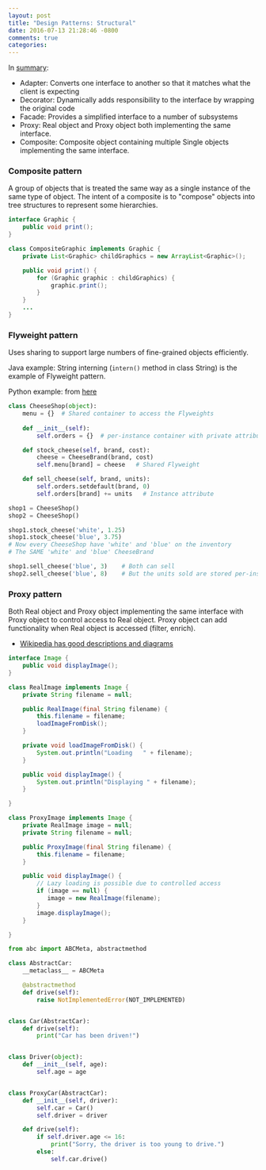 ```yaml
---
layout: post
title: "Design Patterns: Structural"
date: 2016-07-13 21:28:46 -0800
comments: true
categories: 
---
```


In [summary](https://en.wikipedia.org/wiki/Facade_pattern#Usage):

* Adapter: Converts one interface to another so that it matches what the client is expecting
* Decorator: Dynamically adds responsibility to the interface by wrapping the original code
* Facade: Provides a simplified interface to a number of subsystems
* Proxy: Real object and Proxy object both implementing the same interface.
* Composite: Composite object containing multiple Single objects implementing the same interface.

<!--more-->

### Composite pattern

A group of objects that is treated the same way as a single instance of the same type of object. 
The intent of a composite is to "compose" objects into tree structures to represent some hierarchies.

``` java Java example
interface Graphic {
    public void print();
}

class CompositeGraphic implements Graphic {
    private List<Graphic> childGraphics = new ArrayList<Graphic>();

    public void print() {
        for (Graphic graphic : childGraphics) {
            graphic.print();
        }
    }
    ...
}
```

### Flyweight pattern

Uses sharing to support large numbers of fine-grained objects efficiently.

Java example: String interning (`intern()` method in class String) is the example of Flyweight pattern.

Python example: from [here](https://en.wikipedia.org/wiki/Flyweight_pattern)

```python
class CheeseShop(object):
    menu = {}  # Shared container to access the Flyweights
    
    def __init__(self):
        self.orders = {}  # per-instance container with private attributes

    def stock_cheese(self, brand, cost):
        cheese = CheeseBrand(brand, cost)
        self.menu[brand] = cheese   # Shared Flyweight

    def sell_cheese(self, brand, units):
        self.orders.setdefault(brand, 0)
        self.orders[brand] += units   # Instance attribute

shop1 = CheeseShop()
shop2 = CheeseShop()

shop1.stock_cheese('white', 1.25)
shop1.stock_cheese('blue', 3.75)
# Now every CheeseShop have 'white' and 'blue' on the inventory
# The SAME 'white' and 'blue' CheeseBrand

shop1.sell_cheese('blue', 3)    # Both can sell
shop2.sell_cheese('blue', 8)    # But the units sold are stored per-instance
```

### Proxy pattern

Both Real object and Proxy object implementing the same interface with Proxy object to control access to Real object.
Proxy object can add functionality when Real object is accessed (filter, enrich).

* [Wikipedia has good descriptions and diagrams](https://en.wikipedia.org/wiki/Proxy_pattern)

```java Java example
interface Image {
    public void displayImage();
}

class RealImage implements Image {
    private String filename = null;

    public RealImage(final String filename) {
        this.filename = filename;
        loadImageFromDisk();
    }

    private void loadImageFromDisk() {
        System.out.println("Loading   " + filename);
    }

    public void displayImage() {
        System.out.println("Displaying " + filename);
    }

}

class ProxyImage implements Image {
    private RealImage image = null;
    private String filename = null;

    public ProxyImage(final String filename) {
        this.filename = filename;
    }

    public void displayImage() {
        // Lazy loading is possible due to controlled access
        if (image == null) {
           image = new RealImage(filename);
        }
        image.displayImage();
    }

}
```

```python Python example
from abc import ABCMeta, abstractmethod

class AbstractCar:
    __metaclass__ = ABCMeta

    @abstractmethod
    def drive(self):
        raise NotImplementedError(NOT_IMPLEMENTED)


class Car(AbstractCar):
    def drive(self):
        print("Car has been driven!")


class Driver(object):
    def __init__(self, age):
        self.age = age


class ProxyCar(AbstractCar):
    def __init__(self, driver):
        self.car = Car()
        self.driver = driver

    def drive(self):
        if self.driver.age <= 16:
            print("Sorry, the driver is too young to drive.")
        else:
            self.car.drive()
```

